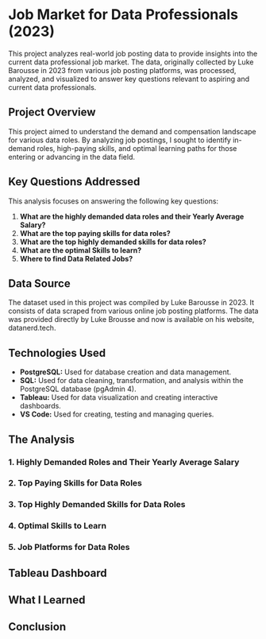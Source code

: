 
# Job Market for Data Professionals (2023)

This project analyzes real-world job posting data to provide insights into the current data professional job 
market. The data, originally collected by Luke Barousse in 2023 from various job posting platforms, was processed, 
analyzed, and visualized to answer key questions relevant to aspiring and current data professionals.

## Project Overview

This project aimed to understand the demand and compensation landscape for various data roles. By analyzing job postings, 
I sought to identify in-demand roles, high-paying skills, and optimal learning paths for those entering or advancing in the data field.

## Key Questions Addressed

This analysis focuses on answering the following key questions:

1.  **What are the highly demanded data roles and their Yearly Average Salary?**
2.  **What are the top paying skills for data roles?**
3.  **What are the top highly demanded skills for data roles?**
4.  **What are the optimal Skills to learn?**
5.  **Where to find Data Related Jobs?**

## Data Source

The dataset used in this project was compiled by Luke Barousse in 2023. It consists of data scraped from various online job posting platforms. 
The data was provided directly by Luke Brousse and now is available on his website, datanerd.tech.

## Technologies Used

*   **PostgreSQL:** Used for database creation and data management.
*   **SQL:** Used for data cleaning, transformation, and analysis within the PostgreSQL database (pgAdmin 4).
*   **Tableau:** Used for data visualization and creating interactive dashboards.
*   **VS Code:** Used for creating, testing and managing queries.

## The Analysis
### 1. Highly Demanded Roles and Their Yearly Average Salary
### 2. Top Paying Skills for Data Roles
### 3. Top Highly Demanded Skills for Data Roles
### 4. Optimal Skills to Learn
### 5. Job Platforms for Data Roles

## Tableau Dashboard

## What I Learned

## Conclusion